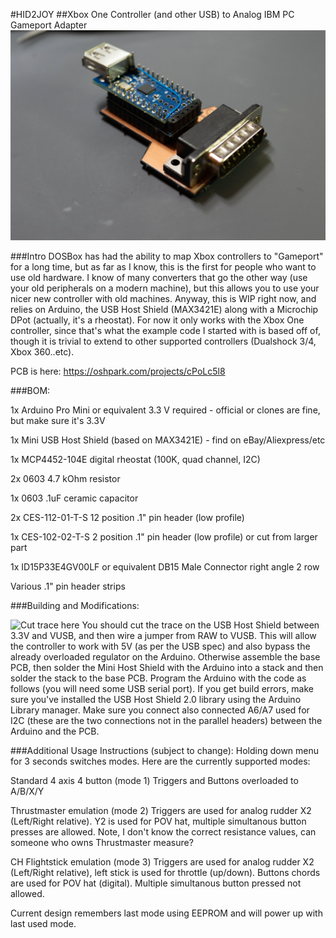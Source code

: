 #HID2JOY
##Xbox One Controller (and other USB) to Analog IBM PC Gameport Adapter
![HID2JOY Assembled](1.jpg)

###Intro
DOSBox has had the ability to map Xbox controllers to "Gameport" for a long time, but as far as I know, this is the first for people who want to use old hardware. I know of many converters that go the other way (use your old peripherals on a modern machine), but this allows you to use your nicer new controller with old machines. Anyway, this is WIP right now, and relies on Arduino, the USB Host Shield (MAX3421E) along with a Microchip DPot (actually, it's a rheostat). For now it only works with the Xbox One controller, since that's what the example code I started with is based off of, though it is trivial to extend to other supported controllers (Dualshock 3/4, Xbox 360..etc).

PCB is here: https://oshpark.com/projects/cPoLc5l8


###BOM:

1x Arduino Pro Mini or equivalent 3.3 V required - official or clones are fine, but make sure it's 3.3V

1x Mini USB Host Shield (based on MAX3421E) - find on eBay/Aliexpress/etc

1x MCP4452-104E digital rheostat (100K, quad channel, I2C)

2x 0603 4.7 kOhm resistor

1x 0603 .1uF ceramic capacitor

2x CES-112-01-T-S 12 position .1" pin header (low profile)

1x CES-102-02-T-S 2 position .1" pin header (low profile) or cut from larger part

1x ID15P33E4GV00LF or equivalent DB15 Male Connector right angle 2 row

Various .1" pin header strips

###Building and Modifications:

![Cut trace here](2.png)
You should cut the trace on the USB Host Shield between 3.3V and VUSB, and then wire a jumper from RAW to VUSB. This will allow the controller to work with 5V (as per the USB spec) and also bypass the already overloaded regulator on the Arduino. Otherwise assemble the base PCB, then solder the Mini Host Shield with the Arduino into a stack and then solder the stack to the base PCB. Program the Arduino with the code as follows (you will need some USB serial port). If you get build errors, make sure you've installed the USB Host Shield 2.0 library using the Arduino Library manager. Make sure you connect also connected A6/A7 used for I2C (these are the two connections not in the parallel headers) between the Arduino and the PCB.

###Additional Usage Instructions (subject to change):
Holding down menu for 3 seconds switches modes. Here are the currently supported modes:

Standard 4 axis 4 button (mode 1)
Triggers and Buttons overloaded to A/B/X/Y

Thrustmaster emulation (mode 2)
Triggers are used for analog rudder X2 (Left/Right relative). Y2 is used for POV hat, multiple simultanous button presses are allowed. Note, I don't know the correct resistance values, can someone who owns Thrustmaster measure?

CH Flightstick emulation (mode 3)
Triggers are used for analog rudder X2 (Left/Right relative), left stick is used for throttle (up/down). Buttons chords are used for POV hat (digital). Multiple simultanous button pressed not allowed.

Current design remembers last mode using EEPROM and will power up with last used mode.